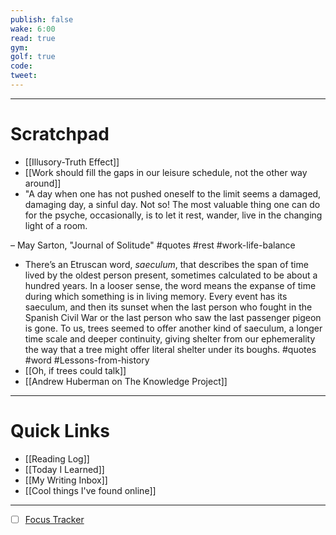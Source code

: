 ```yaml
---
publish: false
wake: 6:00
read: true
gym:
golf: true
code:
tweet:
---
```

***
# Scratchpad
- [[Illusory-Truth Effect]]
- [[Work should fill the gaps in our leisure schedule, not the other way around]]
- "A day when one has not pushed oneself to the limit seems a damaged, damaging day, a sinful day. Not so! The most valuable thing one can do for the psyche, occasionally, is to let it rest, wander, live in the changing light of a room.

– May Sarton, "Journal of Solitude" #quotes #rest #work-life-balance 

- There’s an Etruscan word, _saeculum_, that describes the span of time lived by the oldest person present, sometimes calculated to be about a hundred years. In a looser sense, the word means the expanse of time during which something is in living memory. Every event has its saeculum, and then its sunset when the last person who fought in the Spanish Civil War or the last person who saw the last passenger pigeon is gone. To us, trees seemed to offer another kind of saeculum, a longer time scale and deeper continuity, giving shelter from our ephemerality the way that a tree might offer literal shelter under its boughs. #quotes #word #Lessons-from-history 
- [[Oh, if trees could talk]]
- [[Andrew Huberman on The Knowledge Project]]



---
# Quick Links
- [[Reading Log]]
- [[Today I Learned]]
- [[My Writing Inbox]]
- [[Cool things I've found online]]

***
- [ ] [Focus Tracker](https://docs.google.com/spreadsheets/d/18ZL9CSRxE2z7pTKcaPGe3749GMO9Ov2UjVsRMQqShBk/edit#gid=696776801)